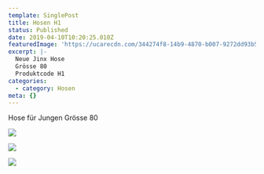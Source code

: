 ```yaml
---
template: SinglePost
title: Hosen H1
status: Published
date: 2019-04-10T10:20:25.010Z
featuredImage: 'https://ucarecdn.com/344274f8-14b9-4870-b007-9272dd93b52b/'
excerpt: |-
  Neue Jinx Hose
  Grösse 80
  Produktcode H1
categories:
  - category: Hosen
meta: {}
---
```

Hose für Jungen Grösse 80 

![](https://ucarecdn.com/6d5ef5a3-04af-41ed-b951-b75f320054bf/)

![](https://ucarecdn.com/5e0970ab-57ee-455f-b7d3-11365e21af6a/)

![](https://ucarecdn.com/b3dca508-8df0-4872-90df-8bee9c4ba7ae/)

